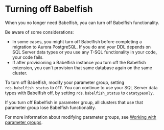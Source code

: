 # Turning off Babelfish<a name="babelfish-remove"></a>

When you no longer need Babelfish, you can turn off Babelfish functionality\. 

Be aware of some considerations:
+ In some cases, you might turn off Babelfish before completing a migration to Aurora PostgreSQL\. If you do and your DDL depends on SQL Server data types or you use any T\-SQL functionality in your code, your code fails\.
+ If after provisioning a Babelfish instance you turn off the Babelfish extension, you can't provision that same database again on the same cluster\.

To turn off Babelfish, modify your parameter group, setting `rds.babelfish_status` to `OFF`\. You can continue to use your SQL Server data types with Babelfish off, by setting `rds.babelfish_status` to `datatypeonly`\.

If you turn off Babelfish in parameter group, all clusters that use that parameter group lose Babelfish functionality\.

For more information about modifying parameter groups, see [Working with parameter groups](USER_WorkingWithParamGroups.md)\.